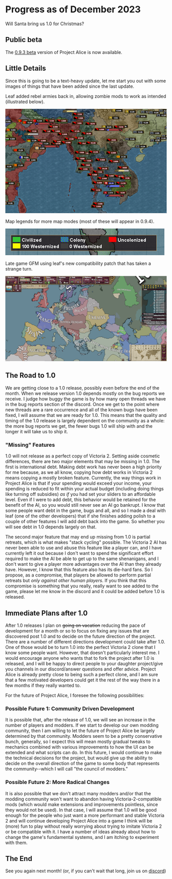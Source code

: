 # Progress as of December 2023

Will Santa bring us 1.0 for Christmas?

## Public beta

The [0.9.3 beta](https://github.com/schombert/Project-Alice/releases/download/v0.9.3%CE%B2/0.9.3-BETA.zip) version of Project Alice is now available.

## Little Details

Since this is going to be a text-heavy update, let me start you out with some images of things that have been added since the last update.

Leaf added rebel armies back in, allowing zombie mods to work as intended (illustrated below).

![zombies](./images/reb.png)

Map legends for more map modes (most of these will appear in 0.9.4).

![map legend](./images/leg.png)

Late game GFM using leaf's new compatibility patch that has taken a strange turn.

![gfm](./images/gfm.png)

## The Road to 1.0

We are getting close to a 1.0 release, possibly even before the end of the month. When we release version 1.0 depends mostly on the bug reports we receive. I judge how buggy the game is by how many open threads we have in the bug reports section of the discord. Once we get to the point where new threads are a rare occurrence and all of the known bugs have been fixed, I will assume that we are ready for 1.0. This means that the quality and timing of the 1.0 release is largely dependent on the community as a whole: the more bug reports we get, the fewer bugs 1.0 will ship with and the longer it will take us to ship it.

### "Missing" Features

1.0 will not release as a perfect copy of Victoria 2. Setting aside cosmetic differences, there are two major elements that may be missing in 1.0. The first is international debt. Making debt work has never been a high priority for me because, as we all know, copying how debt works in Victoria 2 means copying a mostly broken feature. Currently, the way things work in Project Alice is that if your spending would exceed your income, your spending is reduced to fit within your actual budget (including doing things like turning off subsidies) *as if* you had set your sliders to an affordable level. Even if I were to add debt, this behavior would be retained for the benefit of the AI, so you would still never see an AI go bankrupt. I know that some people want debt in the game, bugs and all, and so I made a deal with leaf (one of the other developers) that if she finishes adding polish to a couple of other features I will add debt back into the game. So whether you will see debt in 1.0 depends largely on that.

The second major feature that may end up missing from 1.0 is partial retreats, which is what makes "stack cycling" possible. The Victoria 2 AI has never been able to use and abuse this feature like a player can, and I have currently left it out because I don't want to spend the significant effort required to make the AI be able to get up to the same shenanigans, and I don't want to give a player more advantages over the AI than they already have. However, I know that this feature also has its die-hard fans. So I propose, as a compromise, that players be allowed to perform partial retreats but *only against other human players*. If you think that this compromise is something that you really, really want to see added to the game, please let me know in the discord and it could be added before 1.0 is released.

## Immediate Plans after 1.0

After 1.0 releases I plan on ~~going on vacation~~ reducing the pace of development for a month or so to focus on fixing any issues that are discovered post 1.0 and to decide on the future direction of the project. There are a number of different directions development could take after 1.0. One of those would be to turn 1.0 into the perfect Victoria 2 clone that I know some people want. However, that doesn't particularly interest me. I would encourage anyone who wants that to fork the project after 1.0 is released, and I will be happy to direct people to your daughter project/give you channels in our discord/answer questions and offer advice. Project Alice is already pretty close to being such a perfect clone, and I am sure that a few motivated developers could get it the rest of the way there in a few months if they really wanted to.

For the future of Project Alice, I foresee the following possibilities:

### Possible Future 1: Community Driven Development

It is possible that, after the release of 1.0, we will see an increase in the number of players and modders. If we start to develop our own modding community, then I am willing to let the future of Project Alice be largely determined by that community. Modders seem to be a pretty conservative bunch, generally, so I expect this will mean mostly gradual tweaks to mechanics combined with various improvements to how the UI can be extended and what scripts can do. In this future, I would continue to make the technical decisions for the project, but would give up the ability to decide on the overall direction of the game to some body that represents the community--which I will call "the council of modders."

### Possible Future 2: More Radical Changes

It is also possible that we don't attract many modders and/or that the modding community won't want to abandon having Victoria-2-compatible mods (which would make extensions and improvements pointless, since they would not be used). In that case, I will assume that 1.0 will be good enough for the people who just want a more performant and stable Victoria 2 and will continue developing Project Alice into a game I think will be (more) fun to play without really worrying about trying to imitate Victoria 2 or be compatible with it. I have a number of ideas already about how to change the game's fundamental systems, and I am itching to experiment with them.

## The End

See you again next month! (or, if you can't wait that long, join us on [discord](https://discord.gg/QUJExr4mRn))